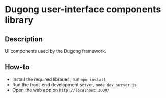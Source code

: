 # Dugong user-interface components library

## Description

UI components used by the Dugong framework.

## How-to

* Install the required libraries, run `npm install`
* Run the front-end development server, `node dev_server.js`
* Open the web app on `http://localhost:3000/`



